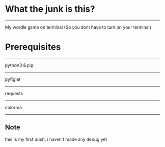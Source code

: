 # What the junk is this?

---
My wordle game on terminal (So you dont have to turn on your terminal)

# Prerequisites

---
python3 & pip

---
pyfiglet

---
requests

---
colorma

---

## Note
this is my first push, i haven't made any debug yet
